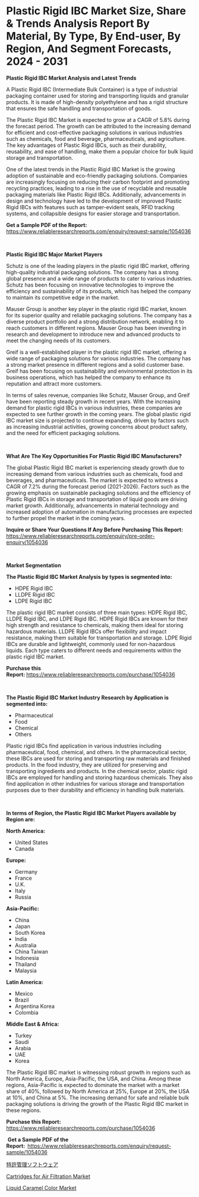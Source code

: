 <p><h1>Plastic Rigid IBC Market Size, Share & Trends Analysis Report By Material, By Type, By End-user, By Region, And Segment Forecasts, 2024 - 2031</h1></p><p><strong>Plastic Rigid IBC Market Analysis and Latest Trends</strong></p>
<p><p>A Plastic Rigid IBC (Intermediate Bulk Container) is a type of industrial packaging container used for storing and transporting liquids and granular products. It is made of high-density polyethylene and has a rigid structure that ensures the safe handling and transportation of goods.</p><p>The Plastic Rigid IBC Market is expected to grow at a CAGR of 5.8% during the forecast period. The growth can be attributed to the increasing demand for efficient and cost-effective packaging solutions in various industries such as chemicals, food and beverage, pharmaceuticals, and agriculture. The key advantages of Plastic Rigid IBCs, such as their durability, reusability, and ease of handling, make them a popular choice for bulk liquid storage and transportation.</p><p>One of the latest trends in the Plastic Rigid IBC Market is the growing adoption of sustainable and eco-friendly packaging solutions. Companies are increasingly focusing on reducing their carbon footprint and promoting recycling practices, leading to a rise in the use of recyclable and reusable packaging materials like Plastic Rigid IBCs. Additionally, advancements in design and technology have led to the development of improved Plastic Rigid IBCs with features such as tamper-evident seals, RFID tracking systems, and collapsible designs for easier storage and transportation.</p></p>
<p><strong>Get a Sample PDF of the Report:&nbsp;</strong> <a href="https://www.reliableresearchreports.com/enquiry/request-sample/1054036">https://www.reliableresearchreports.com/enquiry/request-sample/1054036</a></p>
<p>&nbsp;</p>
<p><strong>Plastic Rigid IBC Major Market Players</strong></p>
<p><p>Schutz is one of the leading players in the plastic rigid IBC market, offering high-quality industrial packaging solutions. The company has a strong global presence and a wide range of products to cater to various industries. Schutz has been focusing on innovative technologies to improve the efficiency and sustainability of its products, which has helped the company to maintain its competitive edge in the market.</p><p>Mauser Group is another key player in the plastic rigid IBC market, known for its superior quality and reliable packaging solutions. The company has a diverse product portfolio and a strong distribution network, enabling it to reach customers in different regions. Mauser Group has been investing in research and development to introduce new and advanced products to meet the changing needs of its customers.</p><p>Greif is a well-established player in the plastic rigid IBC market, offering a wide range of packaging solutions for various industries. The company has a strong market presence in different regions and a solid customer base. Greif has been focusing on sustainability and environmental protection in its business operations, which has helped the company to enhance its reputation and attract more customers.</p><p>In terms of sales revenue, companies like Schutz, Mauser Group, and Greif have been reporting steady growth in recent years. With the increasing demand for plastic rigid IBCs in various industries, these companies are expected to see further growth in the coming years. The global plastic rigid IBC market size is projected to continue expanding, driven by factors such as increasing industrial activities, growing concerns about product safety, and the need for efficient packaging solutions.</p></p>
<p>&nbsp;</p>
<p><strong>What Are The Key Opportunities For Plastic Rigid IBC Manufacturers?</strong></p>
<p><p>The global Plastic Rigid IBC market is experiencing steady growth due to increasing demand from various industries such as chemicals, food and beverages, and pharmaceuticals. The market is expected to witness a CAGR of 7.2% during the forecast period (2021-2026). Factors such as the growing emphasis on sustainable packaging solutions and the efficiency of Plastic Rigid IBCs in storage and transportation of liquid goods are driving market growth. Additionally, advancements in material technology and increased adoption of automation in manufacturing processes are expected to further propel the market in the coming years.</p></p>
<p><strong>Inquire or Share Your Questions If Any Before Purchasing This Report:</strong> <a href="https://www.reliableresearchreports.com/enquiry/pre-order-enquiry/1054036">https://www.reliableresearchreports.com/enquiry/pre-order-enquiry/1054036</a></p>
<p>&nbsp;</p>
<p><strong>Market Segmentation</strong></p>
<p><strong>The Plastic Rigid IBC Market Analysis by types is segmented into:</strong></p>
<p><ul><li>HDPE Rigid IBC</li><li>LLDPE Rigid IBC</li><li>LDPE Rigid IBC</li></ul></p>
<p><p>The plastic rigid IBC market consists of three main types: HDPE Rigid IBC, LLDPE Rigid IBC, and LDPE Rigid IBC. HDPE Rigid IBCs are known for their high strength and resistance to chemicals, making them ideal for storing hazardous materials. LLDPE Rigid IBCs offer flexibility and impact resistance, making them suitable for transportation and storage. LDPE Rigid IBCs are durable and lightweight, commonly used for non-hazardous liquids. Each type caters to different needs and requirements within the plastic rigid IBC market.</p></p>
<p><strong>Purchase this Report:&nbsp;</strong><a href="https://www.reliableresearchreports.com/purchase/1054036">https://www.reliableresearchreports.com/purchase/1054036</a></p>
<p>&nbsp;</p>
<p><strong>The Plastic Rigid IBC Market Industry Research by Application is segmented into:</strong></p>
<p><ul><li>Pharmaceutical</li><li>Food</li><li>Chemical</li><li>Others</li></ul></p>
<p><p>Plastic rigid IBCs find application in various industries including pharmaceutical, food, chemical, and others. In the pharmaceutical sector, these IBCs are used for storing and transporting raw materials and finished products. In the food industry, they are utilized for preserving and transporting ingredients and products. In the chemical sector, plastic rigid IBCs are employed for handling and storing hazardous chemicals. They also find application in other industries for various storage and transportation purposes due to their durability and efficiency in handling bulk materials.</p></p>
<p>&nbsp;</p>
<p><strong>In terms of Region, the Plastic Rigid IBC Market Players available by Region are:</strong></p>
<p>
    <p> <strong> North America: </strong>
        <ul>
            <li>United States</li>
            <li>Canada</li>
        </ul>
        </p> 
    <p> <strong> Europe: </strong>
        <ul>
            <li>Germany</li>
            <li>France</li>
            <li>U.K.</li>
            <li>Italy</li>
            <li>Russia</li>
        </ul>
        </p> 
    <p> <strong> Asia-Pacific: </strong>
        <ul>
            <li>China</li>
            <li>Japan</li>
            <li>South Korea</li>
            <li>India</li>
            <li>Australia</li>
            <li>China Taiwan</li>
            <li>Indonesia</li>
            <li>Thailand</li>
            <li>Malaysia</li>
        </ul>
        </p> 
    <p> <strong> Latin America: </strong>
        <ul>
            <li>Mexico</li>
            <li>Brazil</li>
            <li>Argentina Korea</li>
            <li>Colombia</li>
        </ul>
        </p> 
    <p> <strong> Middle East & Africa: </strong>
        <ul>
            <li>Turkey</li>
            <li>Saudi</li>
            <li>Arabia</li>
            <li>UAE</li>
            <li>Korea</li>
        </ul>
    </p>
    </p>
<p><p>The Plastic Rigid IBC market is witnessing robust growth in regions such as North America, Europe, Asia-Pacific, the USA, and China. Among these regions, Asia-Pacific is expected to dominate the market with a market share of 40%, followed by North America at 25%, Europe at 20%, the USA at 10%, and China at 5%. The increasing demand for safe and reliable bulk packaging solutions is driving the growth of the Plastic Rigid IBC market in these regions.</p></p>
<p><strong>Purchase this Report: </strong><a href="https://www.reliableresearchreports.com/purchase/1054036">https://www.reliableresearchreports.com/purchase/1054036</a></p>
<p>&nbsp;<strong>Get a Sample PDF of the Report:&nbsp;&nbsp;</strong><a href="https://www.reliableresearchreports.com/enquiry/request-sample/1054036">https://www.reliableresearchreports.com/enquiry/request-sample/1054036</a></p>
<p><strong></strong></p>
<p><p><a href="https://github.com/oqoeusbvpadwjs08/Market-Research-Report-List-1/blob/main/9070875190823.md">特許管理ソフトウェア</a></p><p><a href="https://view.publitas.com/reportprime-1/cartridges-for-air-filtration-market-research-report-provides-thorough-industry-overview-which-offers-an-in-depth-analysis-of-product-trends-and-new-market-divisions/">Cartridges for Air Filtration Market</a></p><p><a href="https://github.com/RichRobinson5/Market-Research-Report-List-4/blob/main/liquid-caramel-color-market.md">Liquid Caramel Color Market</a></p></p>